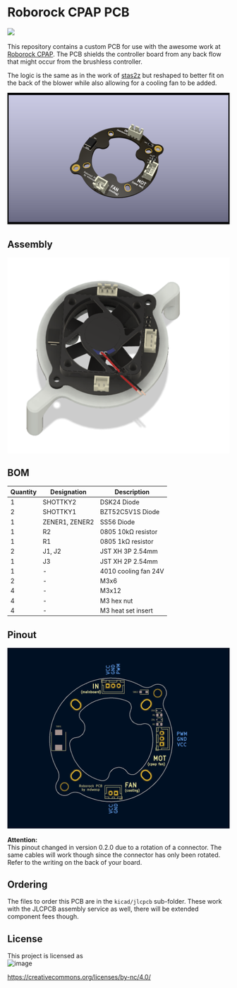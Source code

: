 # Roborock CPAP PCB

[![](https://dcbadge.vercel.app/api/server/APw7rgPGPf)](https://discord.gg/APw7rgPGPf)

This repository contains a custom PCB for use with the awesome work at [Roborock CPAP](https://github.com/condottab/Roborock-CPAP). The PCB shields the controller board from any back flow that might occur from the brushless controller.

The logic is the same as in the work of [stas2z](https://github.com/stas2z) but reshaped to better fit on the back of the blower while also allowing
for a cooling fan to be added.

![](assets/Roborock-CPAP_dimtc-right.png)

## Assembly

![](assets/cpap_render.png)

## BOM

| Quantity | Designation    | Description          |
|----------|----------------|----------------------|
| 1        | SHOTTKY2       | DSK24 Diode          |
| 2        | SHOTTKY1       | BZT52C5V1S Diode     |
| 1        | ZENER1, ZENER2 | SS56 Diode           |
| 1        | R2             | 0805 10kΩ resistor   |
| 1        | R1             | 0805 1kΩ resistor    |
| 2        | J1, J2         | JST XH 3P 2.54mm     |
| 1        | J3             | JST XH 2P 2.54mm     |
| 1        | -              | 4010 cooling fan 24V |
| 2        | -              | M3x6                 |
| 4        | -              | M3x12                |
| 4        | -              | M3 hex nut           |
| 4        | -              | M3 heat set insert   |

## Pinout

![](assets/pinout.png)

**Attention:**  
This pinout changed in version 0.2.0 due to a rotation of a connector. The same cables will work though since the connector has only been rotated. Refer to the writing on the back of your board.

## Ordering

The files to order this PCB are in the `kicad/jlcpcb` sub-folder. These work with the JLCPCB assembly service as well, there will be extended component fees though.

## License

This project is licensed as  
![image](https://user-images.githubusercontent.com/37383368/139769027-7267da5b-7f58-499d-96bc-e41d164a3aac.png)

https://creativecommons.org/licenses/by-nc/4.0/
